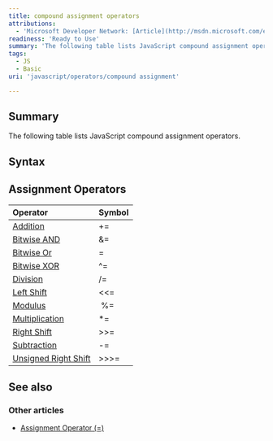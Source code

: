 ```yaml
---
title: compound assignment operators
attributions:
  - 'Microsoft Developer Network: [Article](http://msdn.microsoft.com/en-us/library/ie/what800t(v=vs.94).aspx)'
readiness: 'Ready to Use'
summary: 'The following table lists JavaScript compound assignment operators.'
tags:
  - JS
  - Basic
uri: 'javascript/operators/compound assignment'

---
```

## Summary

The following table lists JavaScript compound assignment operators.

## Syntax

## Assignment Operators

|Operator|Symbol|
|:-------|:-----|
|[Addition](/javascript/operators/addition_assignment)|+=|
|[Bitwise AND](/javascript/operators/bitwise_and_assignment)|&=|
|[Bitwise Or](/javascript/operators/bitwise_or_assignment)|=|
|[Bitwise XOR](/javascript/operators/bitwise_xor_assignment)|\^=|
|[Division](/javascript/operators/division_assignment)|/=|
|[Left Shift](/javascript/operators/left_shift_assignment)|\<\<=|
|[Modulus](/javascript/operators/modulus_assignment)| %=|
|[Multiplication](/javascript/operators/multiplication_assignment)|\*=|
|[Right Shift](/javascript/operators/right_shift_assignment)|\>\>=|
|[Subtraction](/javascript/operators/subtraction_assignment)|-=|
|[Unsigned Right Shift](/javascript/operators/unsigned_right_shift_assignment)|\>\>\>=|

## See also

### Other articles

-   [Assignment Operator (=)](/javascript/operators/assignment)

